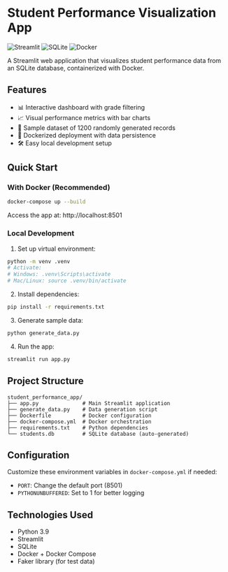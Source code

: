 
# Student Performance Visualization App

![Streamlit](https://img.shields.io/badge/Streamlit-FF4B4B?style=for-the-badge&logo=Streamlit&logoColor=white)
![SQLite](https://img.shields.io/badge/SQLite-07405E?style=for-the-badge&logo=sqlite&logoColor=white)
![Docker](https://img.shields.io/badge/Docker-2CA5E0?style=for-the-badge&logo=docker&logoColor=white)

A Streamlit web application that visualizes student performance data from an SQLite database, containerized with Docker.

## Features

- 📊 Interactive dashboard with grade filtering
- 📈 Visual performance metrics with bar charts
- 🎲 Sample dataset of 1200 randomly generated records
- 🐳 Dockerized deployment with data persistence
- 🛠️ Easy local development setup

## Quick Start

### With Docker (Recommended)

```bash
docker-compose up --build
```
Access the app at: http://localhost:8501

### Local Development

1. Set up virtual environment:
```bash
python -m venv .venv
# Activate:
# Windows: .venv\Scripts\activate
# Mac/Linux: source .venv/bin/activate
```

2. Install dependencies:
```bash
pip install -r requirements.txt
```

3. Generate sample data:
```bash
python generate_data.py
```

4. Run the app:
```bash
streamlit run app.py
```

## Project Structure

```
student_performance_app/
├── app.py              # Main Streamlit application
├── generate_data.py    # Data generation script
├── Dockerfile          # Docker configuration
├── docker-compose.yml  # Docker orchestration
├── requirements.txt    # Python dependencies
└── students.db         # SQLite database (auto-generated)
```

## Configuration

Customize these environment variables in `docker-compose.yml` if needed:

- `PORT`: Change the default port (8501)
- `PYTHONUNBUFFERED`: Set to 1 for better logging

## Technologies Used

- Python 3.9
- Streamlit
- SQLite
- Docker + Docker Compose
- Faker library (for test data)


